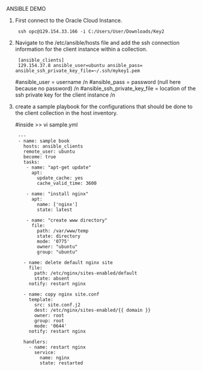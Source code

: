 ANSIBLE DEMO

1) First connect to the Oracle Cloud Instance.

        ssh opc@129.154.33.166 -i C:/Users/User/Downloads/Key2
    
2) Navigate to the /etc/ansible/hosts file and add the ssh connection information for the client instance within a collection.

        [ansible_clients]
        129.154.37.8 ansible_user=ubuntu ansible_pass= ansible_ssh_private_key_file=~/.ssh/mykey1.pem 
   
     #ansible_user = username /n 
     #ansible_pass = password (null here because no password) /n 
     #ansible_ssh_private_key_file = location of the ssh private key for the client instance /n 
       
3) create a sample playbook for the configurations that should be done to the client collection in the host inventory.

    #inside >> vi sample.yml

        ---
        - name: sample book
          hosts: ansible_clients
          remote_user: ubuntu
          become: true
          tasks:
           - name: "apt-get update"
             apt:
               update_cache: yes
               cache_valid_time: 3600

           - name: "install nginx"
             apt:
               name: ['nginx']
               state: latest

           - name: "create www directory"
             file:
               path: /var/www/temp
               state: directory
               mode: '0775'
               owner: "ubuntu"
               group: "ubuntu"

          - name: delete default nginx site
            file:
              path: /etc/nginx/sites-enabled/default
              state: absent
            notify: restart nginx

          - name: copy nginx site.conf
            template:
              src: site.conf.j2
              dest: /etc/nginx/sites-enabled/{{ domain }}
              owner: root
              group: root
              mode: '0644'
            notify: restart nginx

          handlers:
            - name: restart nginx
              service:
                name: nginx
                state: restarted
